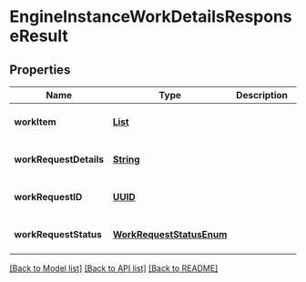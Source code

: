 # EngineInstanceWorkDetailsResponseResult
## Properties

Name | Type | Description | Notes
------------ | ------------- | ------------- | -------------
**workItem** | [**List**](EngineInstanceWorkItem.md) |  | [optional] [default to null]
**workRequestDetails** | [**String**](string.md) |  | [optional] [default to null]
**workRequestID** | [**UUID**](UUID.md) |  | [optional] [default to null]
**workRequestStatus** | [**WorkRequestStatusEnum**](WorkRequestStatusEnum.md) |  | [optional] [default to null]

[[Back to Model list]](../README.md#documentation-for-models) [[Back to API list]](../README.md#documentation-for-api-endpoints) [[Back to README]](../README.md)

